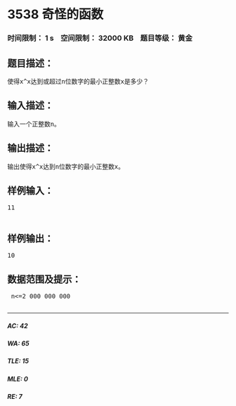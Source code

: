 # 3538 奇怪的函数   
### 时间限制： 1 s&nbsp;&nbsp;&nbsp;&nbsp;空间限制： 32000 KB&nbsp;&nbsp;&nbsp;&nbsp;题目等级： 黄金  
## 题目描述：  

<pre>
使得x^x达到或超过n位数字的最小正整数x是多少？
</pre>
  
  
## 输入描述：  

<pre>
输入一个正整数n。
</pre>
  
  
## 输出描述：  

<pre>
输出使得x^x达到n位数字的最小正整数x。
</pre>
  
  
## 样例输入：  

<pre>
11  

</pre>
  
  
## 样例输出：  

<pre>
10
</pre>
  
  
## 数据范围及提示：  

<pre>
 n<=2 000 000 000  

</pre>
  
  
***  

##### AC: 42  
##### WA: 65  
##### TLE: 15  
##### MLE: 0  
##### RE: 7  
